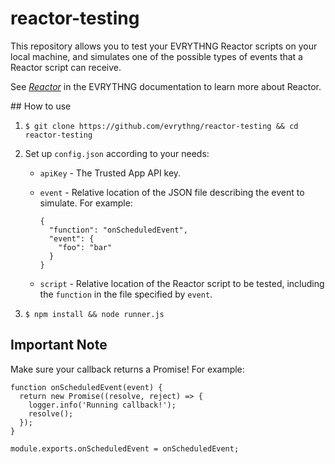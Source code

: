 # reactor-testing

This repository allows you to test your EVRYTHNG Reactor scripts on your local
machine, and simulates one of the possible types of events that a Reactor script
can receive.

See [_Reactor_](https://developers.evrythng.com/docs/reactor) in the EVRYTHNG
documentation to learn more about Reactor.


## How to use

1. `$ git clone https://github.com/evrythng/reactor-testing && cd reactor-testing`

2. Set up `config.json` according to your needs:

    - `apiKey` - The Trusted App API key.
    - `event` - Relative location of the JSON file describing the event to 
      simulate. For example:

      ```
      {
        "function": "onScheduledEvent",
        "event": {
          "foo": "bar"
        }
      }
      ```

    - `script` - Relative location of the Reactor script to be tested, 
      including the `function` in the file specified by `event`.

3. `$ npm install && node runner.js`


## Important Note

Make sure your callback returns a Promise! For example: 

```
function onScheduledEvent(event) {
  return new Promise((resolve, reject) => {
    logger.info('Running callback!');
    resolve();
  });
} 

module.exports.onScheduledEvent = onScheduledEvent;
```
